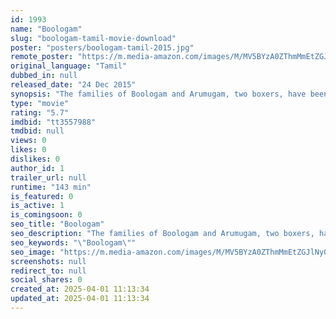 ```yaml
---
id: 1993
name: "Boologam"
slug: "boologam-tamil-movie-download"
poster: "posters/boologam-tamil-2015.jpg"
remote_poster: "https://m.media-amazon.com/images/M/MV5BYzA0ZThmMmEtZGJlNy00NTEzLTk4M2MtMTkzYzU3Y2FmOTFlXkEyXkFqcGc@._V1_SX300.jpg"
original_language: "Tamil"
dubbed_in: null
released_date: "24 Dec 2015"
synopsis: "The families of Boologam and Arumugam, two boxers, have been rivals for many years. Deepak, a businessman, decides to use this rivalry for his personal gain."
type: "movie"
rating: "5.7"
imdbid: "tt3557988"
tmdbid: null
views: 0
likes: 0
dislikes: 0
author_id: 1
trailer_url: null
runtime: "143 min"
is_featured: 0
is_active: 1
is_comingsoon: 0
seo_title: "Boologam"
seo_description: "The families of Boologam and Arumugam, two boxers, have been rivals for many years. Deepak, a businessman, decides to use this rivalry for his personal gain."
seo_keywords: "\"Boologam\""
seo_image: "https://m.media-amazon.com/images/M/MV5BYzA0ZThmMmEtZGJlNy00NTEzLTk4M2MtMTkzYzU3Y2FmOTFlXkEyXkFqcGc@._V1_SX300.jpg"
screenshots: null
redirect_to: null
social_shares: 0
created_at: 2025-04-01 11:13:34
updated_at: 2025-04-01 11:13:34
---
```


